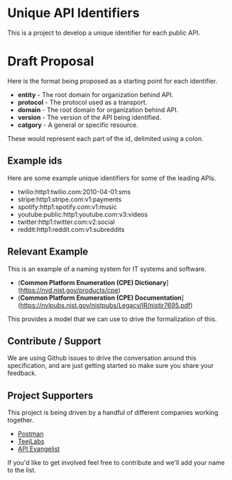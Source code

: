 # Unique API Identifiers
This is a project to develop a unique identifier for each public API.

# Draft Proposal
Here is the format being proposed as a starting point for each identifier.

- **entity** - The root domain for organization behind API.
- **protocol** - The protocol used as a transport.
- **domain** - The root domain for organization behind API.
- **version** - The version of the API being identified.
- **catgory** - A general or specific resource.

These would represent each part of the id, delimited using a colon.

## Example ids
Here are some example unique identifiers for some of the leading APIs.

- twilio:http1:twilio.com:2010-04-01:sms
- stripe:http1:stripe.com:v1:payments
- spotify:http1:spotify.com:v1:music
- youtube:public:http1:youtube.com:v3:videos
- twitter:http1:twitter.com:v2:social
- reddit:http1:reddit.com:v1:subreddits

## Relevant Example
This is an example of a naming system for IT systems and software.

- (**Common Platform Enumeration (CPE) Dictionary**](https://nvd.nist.gov/products/cpe)
- (**Common Platform Enumeration (CPE) Documentation**](https://nvlpubs.nist.gov/nistpubs/Legacy/IR/nistir7695.pdf)

This provides a model that we can use to drive the formalization of this.

## Contribute / Support
We are using Github issues to drive the conversation around this specification, and are just getting started so make sure you share your feedback.

## Project Supporters
This project is being driven by a handful of different companies working together.

- [Postman](https://postman.com)
- [TeejLabs](https://apidiscovery.teejlab.com/)
- [API Evangelist](https://apievangelist.com)

If you'd like to get involved feel free to contribute and we'll add your name to the list.
